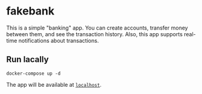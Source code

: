 # fakebank

This is a simple "banking" app. You can create accounts, transfer money between
them, and see the transaction history. Also, this app supports real-time
notifications about transactions.

## Run lacally

```
docker-compose up -d
```

The app will be available at [`localhost`](http://localhost/).

